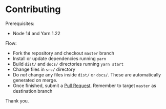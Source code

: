 # Contributing

Prerequisites:

- Node 14 and Yarn 1.22

Flow:

- Fork the repository and checkout `master` branch
- Install or update dependencies running `yarn`
- Build `dist/` and `docs/` directories running `yarn start`
- Change files in `src/` directory
- Do *not* change any files inside `dist/` or `docs/`. These are automatically generated on merge.
- Once finished, submit a [Pull Request](https://github.com/Bttstrp/bootstrap-switch/compare/master...master). Remember to target `master` as destination branch

Thank you.
